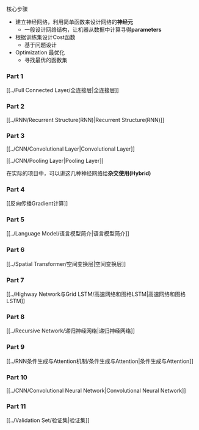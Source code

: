 核心步骤
* 建立神经网络，利用简单函数来设计网络的**神经元**
	* 一般设计网络结构，让机器从数据中计算寻得**parameters**
* 根据训练集设计Cost函数
	* 基于问题设计
* Optimization 最优化
	* 寻找最优的函数集

### Part 1
[[../Full Connected Layer/全连接层|全连接层]]

### Part 2
[[../RNN/Recurrent Structure(RNN)|Recurrent Structure(RNN)]]

### Part 3
[[../CNN/Convolutional Layer|Convolutional Layer]]

[[../CNN/Pooling Layer|Pooling Layer]]

在实际的项目中，可以讲这几种神经网络给**杂交使用(Hybrid)**

### Part 4
[[反向传播Gradient计算]]

### Part 5
[[../Language Model/语言模型简介|语言模型简介]]

### Part 6
[[../Spatial Transformer/空间变换层|空间变换层]]

### Part 7
[[../Highway Network与Grid LSTM/高速网络和图格LSTM|高速网络和图格LSTM]]

### Part 8
[[../Recursive Network/递归神经网络|递归神经网络]]

### Part 9
[[../RNN条件生成与Attention机制/条件生成与Attention|条件生成与Attention]]

### Part 10
[[../CNN/Convolutional Neural Network|Convolutional Neural Network]]

### Part 11
[[../Validation Set/验证集|验证集]]
